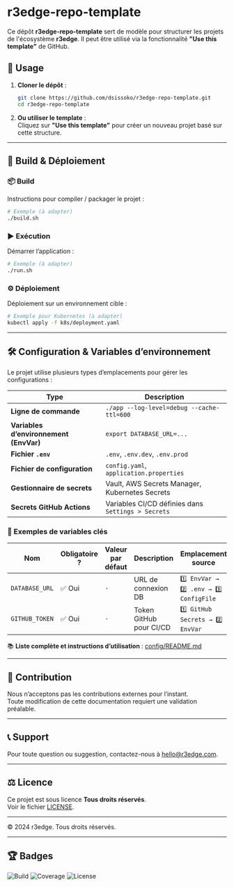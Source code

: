 # r3edge-repo-template

Ce dépôt **r3edge-repo-template** sert de modèle pour structurer les projets de l'écosystème **r3edge**. Il peut être utilisé via la fonctionnalité **"Use this template"** de GitHub.

## 📌 Usage

1. **Cloner le dépôt** :  
   ```bash
   git clone https://github.com/dsissoko/r3edge-repo-template.git
   cd r3edge-repo-template
   ```
2. **Ou utiliser le template** :  
   Cliquez sur **"Use this template"** pour créer un nouveau projet basé sur cette structure.

---

## 🚀 Build & Déploiement

### 📦 Build
Instructions pour compiler / packager le projet :
```bash
# Exemple (à adapter)
./build.sh
```

### ▶️ Exécution
Démarrer l’application :
```bash
# Exemple (à adapter)
./run.sh
```

### ⚙️ Déploiement
Déploiement sur un environnement cible :
```bash
# Exemple pour Kubernetes (à adapter)
kubectl apply -f k8s/deployment.yaml
```

---

## 🛠️ Configuration & Variables d’environnement

Le projet utilise plusieurs types d’emplacements pour gérer les configurations :

| Type | Description |
|------|------------|
| **Ligne de commande** | `./app --log-level=debug --cache-ttl=600` |
| **Variables d’environnement (EnvVar)** | `export DATABASE_URL=...` |
| **Fichier `.env`** | `.env`, `.env.dev`, `.env.prod` |
| **Fichier de configuration** | `config.yaml`, `application.properties` |
| **Gestionnaire de secrets** | Vault, AWS Secrets Manager, Kubernetes Secrets |
| **Secrets GitHub Actions** | Variables CI/CD définies dans `Settings > Secrets` |

### 📌 Exemples de variables clés

| Nom | Obligatoire ? | Valeur par défaut | Description | Emplacement source |
|---------|----------------|----------------|----------------|----------------|
| `DATABASE_URL` | ✅ Oui | `-` | URL de connexion DB | `1️⃣ EnvVar → 2️⃣ .env → 3️⃣ ConfigFile` |
| `GITHUB_TOKEN` | ✅ Oui | `-` | Token GitHub pour CI/CD | `1️⃣ GitHub Secrets → 2️⃣ EnvVar` |

📚 **Liste complète et instructions d’utilisation** : [config/README.md](config/README.md)

---

## 🤝 Contribution

Nous n’acceptons pas les contributions externes pour l’instant.  
Toute modification de cette documentation requiert une validation préalable.

---

## 📞 Support

Pour toute question ou suggestion, contactez-nous à [hello@r3edge.com](mailto:hello@r3edge.com).

---

## ⚖️ Licence

Ce projet est sous licence **Tous droits réservés**.  
Voir le fichier [LICENSE](LICENSE).

---

© 2024 r3edge. Tous droits réservés.

---

## 🏆 Badges

![Build](https://img.shields.io/github/actions/workflow/status/dsissoko/r3edge-repo-template/build.yml?branch=main)
![Coverage](https://img.shields.io/codecov/c/github/dsissoko/r3edge-repo-template)
![License](https://img.shields.io/badge/License-MIT-2f74c0?style=flat-square&logo=balance-scale)
